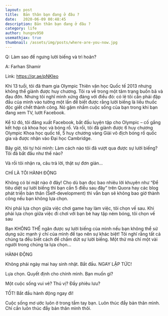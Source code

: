 ```yaml
---
layout: post
title:  Bản thân bạn đang ở đâu ?
date:   2020-06-09 00:48:45
description: Bản thân bạn đang ở đâu ?
category: life
author: hungnv950
usemathjax: true
thumbnail: /assets/img/posts/where-are-you-now.jpg
---
```



Q: Làm sao để ngưng lười biếng và trì hoãn?

A: Farhan Shamir

Link: https://qr.ae/pNKIeo


Khi 13 tuổi, tôi đã tham gia Olympic Thiên văn học Quốc tế 2013 nhưng không thể giành được huy chương. Tôi ra về trong một tâm trạng buồn bã và đau đớn. Nhưng tôi nghĩ mình xứng đáng với điều đó: có lẽ tôi cần phải đập đầu của mình vào tường một lần để biết được rằng lười biếng là liều thuốc độc giết chết thành công. Nó gặm nhấm cuộc sống của bạn trong khi bạn đang xem TV, lướt Facebook.

Kể từ đó, tôi đăng xuất Facebook, bắt đầu luyện tập cho Olympic – cố gắng kết hợp cả khoa học và bóng rổ. Và rồi, tôi đã giành được 6 huy chương Olympic Khoa học quốc tế, 5 huy chương vàng Giải vô địch bóng rổ quốc gia và được nhận vào Đại học Cambridge.

Bây giờ, tôi tự hỏi mình: Làm cách nào tôi đã vượt qua được sự lười biếng? Tôi đã bắt đầu như thế nào?

Và rồi tôi nhận ra, câu trả lời, thật sự đơn giản…

CHỈ LÀ TÔI HÀNH ĐỘNG

Không có bí mật nào ở đây! Cho dù bạn đọc bao nhiêu lời khuyên như “Để tiêu diệt sự lười biếng thì bạn cần 5 điều sau đây” trên Quora hay các blog phát triển bản thân (Self-development) thì vẫn bạn sẽ không bao giờ thành công nếu bạn không lựa chọn.

Khi phải lựa chọn giữa việc chơi game hay làm việc, tôi chọn vế sau.
Khi phải lựa chọn giữa việc đi chơi với bạn bè hay tập ném bóng, tôi chọn vế sau

Bạn KHÔNG THỂ ngăn được sự lười biếng của mình nếu bạn không thể sử dụng sức mạnh ý chí của mình để tạo nên sự khác biệt!
Tôi nghĩ rằng tất cả chúng ta đều biết cách để chấm dứt sự lười biếng. Một thứ mà chỉ một vài người trong chúng ta lựa chọn…

HÀNH ĐỘNG

Không phải ngày mai hay sinh nhật. Bắt đầu. NGAY LẬP TỨC!

Lựa chọn. Quyết định cho chính mình. Bạn muốn gì?

Một cuộc sống vui vẻ? Thú vị? Đầy phiêu lưu?

TỐT! Bắt đầu hành động ngay đi!

Cuộc sống mơ ước luôn ở trong tầm tay bạn. Luôn thúc đẩy bản thân mình.
Chỉ cần luôn thúc đẩy bản thân mình thôi.

